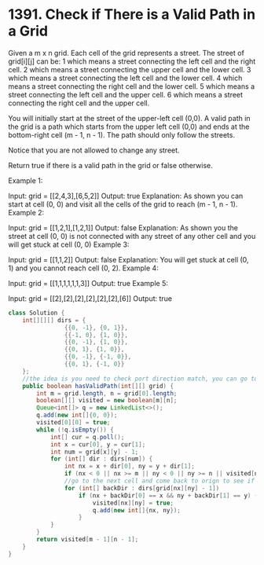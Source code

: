 # 1391. Check if There is a Valid Path in a Grid

Given a m x n grid. Each cell of the grid represents a street. The street of grid[i][j] can be:
1 which means a street connecting the left cell and the right cell.
2 which means a street connecting the upper cell and the lower cell.
3 which means a street connecting the left cell and the lower cell.
4 which means a street connecting the right cell and the lower cell.
5 which means a street connecting the left cell and the upper cell.
6 which means a street connecting the right cell and the upper cell.


You will initially start at the street of the upper-left cell (0,0). A valid path in the grid is a path which starts from the upper left cell (0,0) and ends at the bottom-right cell (m - 1, n - 1). The path should only follow the streets.

Notice that you are not allowed to change any street.

Return true if there is a valid path in the grid or false otherwise.

 

Example 1:


Input: grid = [[2,4,3],[6,5,2]]
Output: true
Explanation: As shown you can start at cell (0, 0) and visit all the cells of the grid to reach (m - 1, n - 1).
Example 2:


Input: grid = [[1,2,1],[1,2,1]]
Output: false
Explanation: As shown you the street at cell (0, 0) is not connected with any street of any other cell and you will get stuck at cell (0, 0)
Example 3:

Input: grid = [[1,1,2]]
Output: false
Explanation: You will get stuck at cell (0, 1) and you cannot reach cell (0, 2).
Example 4:

Input: grid = [[1,1,1,1,1,1,3]]
Output: true
Example 5:

Input: grid = [[2],[2],[2],[2],[2],[2],[6]]
Output: true


```java
class Solution {
    int[][][] dirs = {
                {{0, -1}, {0, 1}},
                {{-1, 0}, {1, 0}},
                {{0, -1}, {1, 0}},
                {{0, 1}, {1, 0}},
                {{0, -1}, {-1, 0}},
                {{0, 1}, {-1, 0}}
    };
    //the idea is you need to check port direction match, you can go to next cell and check whether you can come back.
    public boolean hasValidPath(int[][] grid) {
        int m = grid.length, n = grid[0].length;
        boolean[][] visited = new boolean[m][n];
        Queue<int[]> q = new LinkedList<>();
        q.add(new int[]{0, 0});
        visited[0][0] = true;
        while (!q.isEmpty()) {
            int[] cur = q.poll();
            int x = cur[0], y = cur[1];
            int num = grid[x][y] - 1;
            for (int[] dir : dirs[num]) {
                int nx = x + dir[0], ny = y + dir[1];
                if (nx < 0 || nx >= m || ny < 0 || ny >= n || visited[nx][ny]) continue;
                //go to the next cell and come back to orign to see if port directions are same
                for (int[] backDir : dirs[grid[nx][ny] - 1])
                    if (nx + backDir[0] == x && ny + backDir[1] == y) {
                        visited[nx][ny] = true;
                        q.add(new int[]{nx, ny});
                    }
            }
        }
        return visited[m - 1][n - 1];
    }
}
```